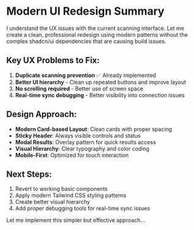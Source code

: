 # Modern UI Redesign Summary

I understand the UX issues with the current scanning interface. Let me create a clean, professional redesign using modern patterns without the complex shadcn/ui dependencies that are causing build issues.

## Key UX Problems to Fix:
1. **Duplicate scanning prevention** ✅ Already implemented
2. **Better UI hierarchy** - Clean up repeated buttons and improve layout
3. **No scrolling required** - Better use of screen space
4. **Real-time sync debugging** - Better visibility into connection issues

## Design Approach:
- **Modern Card-based Layout**: Clean cards with proper spacing
- **Sticky Header**: Always visible controls and status
- **Modal Results**: Overlay pattern for quick results access
- **Visual Hierarchy**: Clear typography and color coding
- **Mobile-First**: Optimized for touch interaction

## Next Steps:
1. Revert to working basic components
2. Apply modern Tailwind CSS styling patterns
3. Create better visual hierarchy
4. Add proper debugging tools for real-time sync issues

Let me implement this simpler but effective approach...